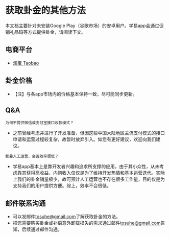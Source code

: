 # 获取卦金的其他方法

本文档主要针对未安装Google Play（谷歌市场）的安卓用户。学易app会通过促销礼品码等方式提供卦金，请阅读下文。

## 电商平台
- [淘宝 Taobao](https://i3cf4g4wrztdx9i5dsanog0wq1cfh96.taobao.com)

## 卦金价格

- 【注】与各app市场内的价格基本保持一致，尽可能同步更新。

## Q&A

```
为何不提供微信或支付宝接口收款模式？
```

- 之前曾经考虑并进行了开发准备，但因这些中国大陆地区主流支付模式的接口申请和运营过程较复杂，故暂时放弃引入。如您有更好建议，欢迎向我们建议。

```
都靠人工运营，会否效率很低？
```

- 学易app基本上是靠开发者兴趣和追求所支撑的应用，由于其小众性，从未考虑靠其获得高收益，内购收入仅仅是为了维持开发热情和基本运营迭代。实际上我们的卦金销量极少，故可预计人工运营也不存在很多工作量，目的仅是为支持我们的用户提供方便。综上，效率不会很低。

## 邮件联系沟通

- 可以发邮件<tosuhe@gmail.com>了解获取卦金的方法。
- 把您需要购买卦金或补偿意外卸载损失的需求通过邮件<tosuhe@gmail.com>告知，后续通过邮件沟通。